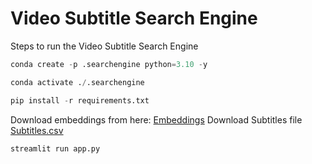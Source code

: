 # Video Subtitle Search Engine


Steps to run the Video Subtitle Search Engine
``` python
conda create -p .searchengine python=3.10 -y
```
``` python
conda activate ./.searchengine
```
``` python
pip install -r requirements.txt
```
Download embeddings from here: [Embeddings](https://drive.google.com/file/d/1Wp33Nm9eVDtxyB52W5IMG8uegseLvAnc/view?usp=sharing)
Download Subtitles file [Subtitles.csv](https://drive.google.com/file/d/1dHukx6h0rJtLqZaEv0WpPWC9V2Yv1XET/view?usp=sharing)

``` python
streamlit run app.py
```

